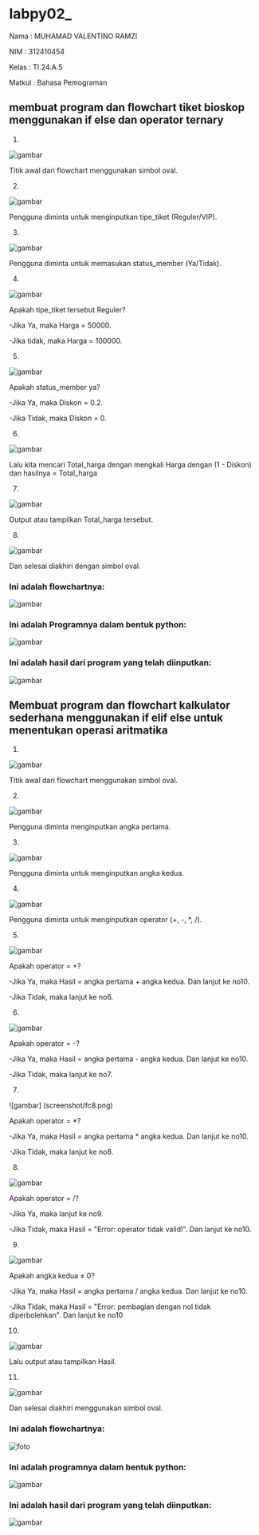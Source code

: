 # labpy02_
Nama    : MUHAMAD VALENTINO RAMZI

NIM     : 312410454

Kelas   : TI.24.A.5

Matkul  : Bahasa Pemograman

## membuat program dan flowchart tiket bioskop menggunakan if else dan operator ternary

1.
![gambar](screenshot/fw2.png)

Titik awal dari flowchart menggunakan simbol oval.

2.
![gambar](screenshot/fc3.png)

Pengguna diminta untuk menginputkan tipe_tiket (Reguler/VIP).

3.
![gambar]( screenshot/fw4.png)


Pengguna diminta untuk memasukan status_member (Ya/Tidak).

4.
![gambar](screenshot/fw5.png)

Apakah tipe_tiket tersebut Reguler?

-Jika Ya, maka Harga = 50000.

-Jika tidak, maka Harga = 100000.

5.
![gambar]( screenshot/fw6.png)

Apakah status_member ya?

-Jika Ya, maka Diskon = 0.2.

-Jika Tidak, maka Diskon = 0.

6.
![gambar]( screenshot/fw7.png)


Lalu kita mencari Total_harga dengan mengkali Harga dengan (1 - Diskon) dan hasilnya = Total_harga

7.
![gambar](screenshot/fw8.png)

Output atau tampilkan Total_harga tersebut.

8.
![gambar]( screenshot/fw9.png)


Dan selesai diakhiri dengan simbol oval.

### Ini adalah flowchartnya:

![gambar]( screenshot/fw1.png)


### Ini adalah Programnya dalam bentuk python:

![gambar]( screenshot/pp1.png)

### Ini adalah hasil dari program yang telah diinputkan:

![gambar]( screenshot/hs2.png)


## Membuat program dan flowchart kalkulator sederhana menggunakan if elif else untuk menentukan operasi aritmatika

1.
![gambar](screenshot/fc2.png)


Titik awal dari flowchart menggunakan simbol oval.

2.
![gambar]( screenshot/fc3.png)


Pengguna diminta menginputkan angka pertama.

3.
![gambar](screenshot/fc4.png)

Pengguna diminta untuk menginputkan angka kedua.

4.
![gambar]( screenshot/fc5.png)


Pengguna diminta untuk menginputkan operator (+, -, *, /).

5.
![gambar]( screenshot/fc6.png)


Apakah operator = +?

-Jika Ya, maka Hasil = angka pertama + angka kedua. Dan lanjut ke no10.

-Jika Tidak, maka lanjut ke no6.

6.
![gambar]( screenshot/fc7.png)

Apakah operator = -?

-Jika Ya, maka Hasil = angka pertama - angka kedua. Dan lanjut ke no10.

-Jika Tidak, maka lanjut ke no7.

7.
![gambar] (screenshot/fc8.png)

Apakah operator = *?

-Jika Ya, maka Hasil = angka pertama * angka kedua. Dan lanjut ke no10.

-Jika Tidak, maka lanjut ke no8.

8.
![gambar](screenshot/fc9.png)

Apakah operator = /?

-Jika Ya, maka lanjut ke no9.

-Jika Tidak, maka Hasil = "Error: operator tidak valid!". Dan lanjut ke no10.

9.
![gambar]( screenshot/fc10.png)

Apakah angka kedua ≠ 0?

-Jika Ya, maka Hasil = angka pertama / angka kedua. Dan lanjut ke no10.

-Jika Tidak, maka Hasil = "Error: pembagian dengan nol tidak diperbolehkan". Dan lanjut ke no10

10.
![gambar](screenshot/fc11.png)

Lalu output atau tampilkan Hasil.

11.
![gambar]( screenshot/fc12.png)

Dan selesai diakhiri menggunakan simbol oval.

### Ini adalah flowchartnya:

![foto]( screenshot/fc1.png)

### Ini adalah programnya dalam bentuk python:

![gambar](screenshot/pp2.png)

### Ini adalah hasil dari program yang telah diinputkan:

![gambar](screenshot/hs1.png)